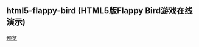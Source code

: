 ## html5-flappy-bird (HTML5版Flappy Bird游戏在线演示)

[预览](https://cl9000.gitee.io/web-code/web-css-html/html5-flappy-bird/)
